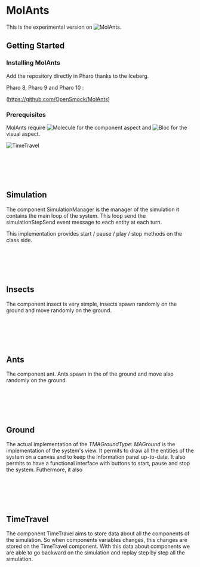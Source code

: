 # MolAnts

This is the experimental version on ![MolAnts](https://github.com/Samuel29590/MolAnts).

## Getting Started

### Installing MolAnts

Add the repository directly in Pharo thanks to the Iceberg.

Pharo 8, Pharo 9 and Pharo 10 : 

(https://github.com/OpenSmock/MolAnts)

### Prerequisites

MolAnts require ![Molecule](https://github.com/OpenSmock/Molecule) for the component aspect and ![Bloc](https://github.com/pharo-graphics/Bloc) for the visual aspect.

![TimeTravel](https://user-images.githubusercontent.com/64481702/174041805-89c3dc86-ed19-4990-b42a-bb5d27483647.png)

<br><br><br><br>

## Simulation

The component SimulationManager is the manager of the simulation it contains the main loop of the system. This loop send the simulationStepSend event message to each entity at each turn.

This implementation provides start / pause / play / stop methods on the class side.

<br><br><br><br>

## Insects

The component insect is very simple, insects spawn randomly on the ground and move randomly on the ground.

<br><br><br><br>

## Ants

The component ant. Ants spawn in the of the ground and move also randomly on the ground.

<br><br><br><br>

## Ground

The actual implementation of the *TMAGroundType*: *MAGround* is the implementation of the system's view. It permits to draw all the entities of the system on a canvas and to keep the information panel up-to-date. It also permits to have a functional interface with buttons to start, pause and stop the system.
Futhermore, it also 

<br><br><br><br>

## TimeTravel

The component TimeTravel aims to store data about all the components of the simulation. So when components variables changes, this changes are stored on the TimeTravel component.
With this data about components we are able to go backward on the simulation and replay step by step all the simulation.
